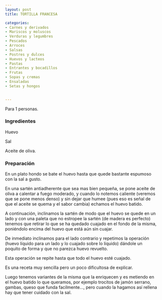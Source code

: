 ```yaml
---
layout: post
title: TORTILLA FRANCESA

categories:
- Carnes y derivados
- Mariscos y moluscos
- Verduras y legumbres
- Pescados
- Arroces
- Salsas
- Postres y dulces
- Huevos y lacteos
- Pastas
- Entrantes y bocadillos
- Frutas
- Sopas y cremas
- Ensaladas
- Setas y hongos
 

---
```


Para 1 personas.

<h3>Ingredientes</h3>

Huevo

Sal

Aceite de oliva.

<h3>Preparación</h3>

En un plato hondo se bate el huevo hasta que quede bastante espumoso con la sal a gusto.

En una sartén antiadherente que sea mas bien pequeña, se pone aceite de oliva a calentar a fuego moderado, y cuando lo notemos caliente (veremos que se pone menos denso) y sin dejar que humee (pues eso es señal de que el aceite se quema y el sabor cambia) echamos el huevo batido.

A continuación, inclinamos la sartén de modo que el huevo se quede en un lado y con una paleta que no estropee la sartén (de madera es perfecto) tenemos que retirar lo que se ha quedado cuajado en el fondo de la misma, poniéndolo encima del huevo que está aún sin cuajar.

De inmediato inclinamos para el lado contrario y repetimos la operación (huevo líquido para un lado y lo cuajado sobre lo líquido) dándole un poquito de forma y que no parezca huevo revuelto.

Esta operación se repite hasta que todo el huevo esté cuajado.

Es una receta muy sencilla pero un poco dificultosa de explicar.

Luego tenemos variantes de la misma que la enriquecen y es metiendo en el huevo batido lo que queramos, por ejemplo trocitos de jamón serrano, gambas, queso que funda facilmente..., pero cuando la hagamos así rellena hay que tener cuidado con la sal.

